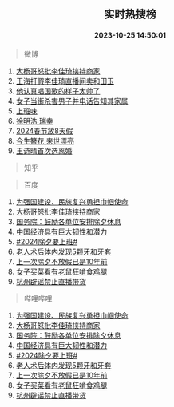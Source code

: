 <div align="center"><h2>实时热搜榜</h2><h4>2023-10-25 14:50:01</h4></div>

> 微博  

1. [大杨哥怒批李佳琦挟持商家](https://s.weibo.com/weibo?q=%23%E5%A4%A7%E6%9D%A8%E5%93%A5%E6%80%92%E6%89%B9%E6%9D%8E%E4%BD%B3%E7%90%A6%E6%8C%9F%E6%8C%81%E5%95%86%E5%AE%B6%23&t=31&band_rank=1&Refer=top)<br />
2. [王海打假李佳琦直播间卖和田玉](https://s.weibo.com/weibo?q=%23%E7%8E%8B%E6%B5%B7%E6%89%93%E5%81%87%E6%9D%8E%E4%BD%B3%E7%90%A6%E7%9B%B4%E6%92%AD%E9%97%B4%E5%8D%96%E5%92%8C%E7%94%B0%E7%8E%89%23&t=31&band_rank=2&Refer=top)<br />
3. [他认真唱国歌的样子太帅了](https://s.weibo.com/weibo?q=%23%E4%BB%96%E8%AE%A4%E7%9C%9F%E5%94%B1%E5%9B%BD%E6%AD%8C%E7%9A%84%E6%A0%B7%E5%AD%90%E5%A4%AA%E5%B8%85%E4%BA%86%23&t=31&band_rank=3&Refer=top)<br />
4. [女子当街杀害男子并电话告知其家属](https://s.weibo.com/weibo?q=%23%E5%A5%B3%E5%AD%90%E5%BD%93%E8%A1%97%E6%9D%80%E5%AE%B3%E7%94%B7%E5%AD%90%E5%B9%B6%E7%94%B5%E8%AF%9D%E5%91%8A%E7%9F%A5%E5%85%B6%E5%AE%B6%E5%B1%9E%23&t=31&band_rank=4&Refer=top)<br />
5. [上班味](https://s.weibo.com/weibo?q=%E4%B8%8A%E7%8F%AD%E5%91%B3&t=31&band_rank=5&Refer=top)<br />
6. [徐明浩 瑞幸](https://s.weibo.com/weibo?q=%E5%BE%90%E6%98%8E%E6%B5%A9%20%E7%91%9E%E5%B9%B8&t=31&band_rank=6&Refer=top)<br />
7. [2024春节放8天假](https://s.weibo.com/weibo?q=%232024%E6%98%A5%E8%8A%82%E6%94%BE8%E5%A4%A9%E5%81%87%23&t=31&band_rank=7&Refer=top)<br />
8. [今生簪花 来世漂亮](https://s.weibo.com/weibo?q=%E4%BB%8A%E7%94%9F%E7%B0%AA%E8%8A%B1%20%E6%9D%A5%E4%B8%96%E6%BC%82%E4%BA%AE&t=31&band_rank=8&Refer=top)<br />
9. [王诗晴首次选离婚](https://s.weibo.com/weibo?q=%23%E7%8E%8B%E8%AF%97%E6%99%B4%E9%A6%96%E6%AC%A1%E9%80%89%E7%A6%BB%E5%A9%9A%23&t=31&band_rank=9&Refer=top)<br />

> 知乎  


> 百度  

1. [为强国建设、民族复兴勇担巾帼使命](https://www.baidu.com/s?wd=%E4%B8%BA%E5%BC%BA%E5%9B%BD%E5%BB%BA%E8%AE%BE%E3%80%81%E6%B0%91%E6%97%8F%E5%A4%8D%E5%85%B4%E5%8B%87%E6%8B%85%E5%B7%BE%E5%B8%BC%E4%BD%BF%E5%91%BD&sa=fyb_news&rsv_dl=fyb_news)<br />
2. [大杨哥怒批李佳琦挟持商家](https://www.baidu.com/s?wd=%E5%A4%A7%E6%9D%A8%E5%93%A5%E6%80%92%E6%89%B9%E6%9D%8E%E4%BD%B3%E7%90%A6%E6%8C%9F%E6%8C%81%E5%95%86%E5%AE%B6&sa=fyb_news&rsv_dl=fyb_news)<br />
3. [国务院：鼓励各单位安排除夕休息](https://www.baidu.com/s?wd=%E5%9B%BD%E5%8A%A1%E9%99%A2%EF%BC%9A%E9%BC%93%E5%8A%B1%E5%90%84%E5%8D%95%E4%BD%8D%E5%AE%89%E6%8E%92%E9%99%A4%E5%A4%95%E4%BC%91%E6%81%AF&sa=fyb_news&rsv_dl=fyb_news)<br />
4. [中国经济具有巨大韧性和潜力](https://www.baidu.com/s?wd=%E4%B8%AD%E5%9B%BD%E7%BB%8F%E6%B5%8E%E5%85%B7%E6%9C%89%E5%B7%A8%E5%A4%A7%E9%9F%A7%E6%80%A7%E5%92%8C%E6%BD%9C%E5%8A%9B&sa=fyb_news&rsv_dl=fyb_news)<br />
5. [#2024除夕要上班#](https://www.baidu.com/s?wd=%232024%E9%99%A4%E5%A4%95%E8%A6%81%E4%B8%8A%E7%8F%AD%23&sa=fyb_news&rsv_dl=fyb_news)<br />
6. [老人术后体内发现5颗牙和牙套](https://www.baidu.com/s?wd=%E8%80%81%E4%BA%BA%E6%9C%AF%E5%90%8E%E4%BD%93%E5%86%85%E5%8F%91%E7%8E%B05%E9%A2%97%E7%89%99%E5%92%8C%E7%89%99%E5%A5%97&sa=fyb_news&rsv_dl=fyb_news)<br />
7. [上一次除夕不放假已是10年前](https://www.baidu.com/s?wd=%E4%B8%8A%E4%B8%80%E6%AC%A1%E9%99%A4%E5%A4%95%E4%B8%8D%E6%94%BE%E5%81%87%E5%B7%B2%E6%98%AF10%E5%B9%B4%E5%89%8D&sa=fyb_news&rsv_dl=fyb_news)<br />
8. [女子买菜看有老鼠狂啃食鸡腿](https://www.baidu.com/s?wd=%E5%A5%B3%E5%AD%90%E4%B9%B0%E8%8F%9C%E7%9C%8B%E6%9C%89%E8%80%81%E9%BC%A0%E7%8B%82%E5%95%83%E9%A3%9F%E9%B8%A1%E8%85%BF&sa=fyb_news&rsv_dl=fyb_news)<br />
9. [杭州辟谣禁止直播带货](https://www.baidu.com/s?wd=%E6%9D%AD%E5%B7%9E%E8%BE%9F%E8%B0%A3%E7%A6%81%E6%AD%A2%E7%9B%B4%E6%92%AD%E5%B8%A6%E8%B4%A7&sa=fyb_news&rsv_dl=fyb_news)<br />

> 哔哩哔哩  

1. [为强国建设、民族复兴勇担巾帼使命](https://www.baidu.com/s?wd=%E4%B8%BA%E5%BC%BA%E5%9B%BD%E5%BB%BA%E8%AE%BE%E3%80%81%E6%B0%91%E6%97%8F%E5%A4%8D%E5%85%B4%E5%8B%87%E6%8B%85%E5%B7%BE%E5%B8%BC%E4%BD%BF%E5%91%BD&sa=fyb_news&rsv_dl=fyb_news)<br />
2. [大杨哥怒批李佳琦挟持商家](https://www.baidu.com/s?wd=%E5%A4%A7%E6%9D%A8%E5%93%A5%E6%80%92%E6%89%B9%E6%9D%8E%E4%BD%B3%E7%90%A6%E6%8C%9F%E6%8C%81%E5%95%86%E5%AE%B6&sa=fyb_news&rsv_dl=fyb_news)<br />
3. [国务院：鼓励各单位安排除夕休息](https://www.baidu.com/s?wd=%E5%9B%BD%E5%8A%A1%E9%99%A2%EF%BC%9A%E9%BC%93%E5%8A%B1%E5%90%84%E5%8D%95%E4%BD%8D%E5%AE%89%E6%8E%92%E9%99%A4%E5%A4%95%E4%BC%91%E6%81%AF&sa=fyb_news&rsv_dl=fyb_news)<br />
4. [中国经济具有巨大韧性和潜力](https://www.baidu.com/s?wd=%E4%B8%AD%E5%9B%BD%E7%BB%8F%E6%B5%8E%E5%85%B7%E6%9C%89%E5%B7%A8%E5%A4%A7%E9%9F%A7%E6%80%A7%E5%92%8C%E6%BD%9C%E5%8A%9B&sa=fyb_news&rsv_dl=fyb_news)<br />
5. [#2024除夕要上班#](https://www.baidu.com/s?wd=%232024%E9%99%A4%E5%A4%95%E8%A6%81%E4%B8%8A%E7%8F%AD%23&sa=fyb_news&rsv_dl=fyb_news)<br />
6. [老人术后体内发现5颗牙和牙套](https://www.baidu.com/s?wd=%E8%80%81%E4%BA%BA%E6%9C%AF%E5%90%8E%E4%BD%93%E5%86%85%E5%8F%91%E7%8E%B05%E9%A2%97%E7%89%99%E5%92%8C%E7%89%99%E5%A5%97&sa=fyb_news&rsv_dl=fyb_news)<br />
7. [上一次除夕不放假已是10年前](https://www.baidu.com/s?wd=%E4%B8%8A%E4%B8%80%E6%AC%A1%E9%99%A4%E5%A4%95%E4%B8%8D%E6%94%BE%E5%81%87%E5%B7%B2%E6%98%AF10%E5%B9%B4%E5%89%8D&sa=fyb_news&rsv_dl=fyb_news)<br />
8. [女子买菜看有老鼠狂啃食鸡腿](https://www.baidu.com/s?wd=%E5%A5%B3%E5%AD%90%E4%B9%B0%E8%8F%9C%E7%9C%8B%E6%9C%89%E8%80%81%E9%BC%A0%E7%8B%82%E5%95%83%E9%A3%9F%E9%B8%A1%E8%85%BF&sa=fyb_news&rsv_dl=fyb_news)<br />
9. [杭州辟谣禁止直播带货](https://www.baidu.com/s?wd=%E6%9D%AD%E5%B7%9E%E8%BE%9F%E8%B0%A3%E7%A6%81%E6%AD%A2%E7%9B%B4%E6%92%AD%E5%B8%A6%E8%B4%A7&sa=fyb_news&rsv_dl=fyb_news)<br />
